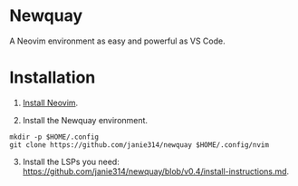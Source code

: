 # Newquay

A Neovim environment as easy and powerful as VS Code.

# Installation

1. [Install Neovim](https://github.com/neovim/neovim/blob/master/INSTALL.md).

2. Install the Newquay environment.

```shell
mkdir -p $HOME/.config
git clone https://github.com/janie314/newquay $HOME/.config/nvim
```

3. Install the LSPs you need:
   https://github.com/janie314/newquay/blob/v0.4/install-instructions.md.
